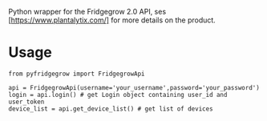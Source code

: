 Python wrapper for the Fridgegrow 2.0 API, ses [https://www.plantalytix.com/] for more details on the product.

# Usage
```
from pyfridgegrow import FridgegrowApi

api = FridgegrowApi(username='your_username',password='your_password')
login = api.login() # get Login object containing user_id and user_token
device_list = api.get_device_list() # get list of devices
```
